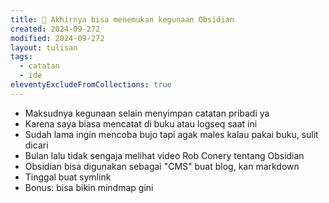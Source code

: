 ```yaml
---
title: 🌱 Akhirnya bisa menemukan kegunaan Obsidian
created: 2024-09-272
modified: 2024-09-272
layout: tulisan
tags:
  - catatan
  - ide
eleventyExcludeFromCollections: true
---
```

- Maksudnya kegunaan selain menyimpan catatan pribadi ya
- Karena saya biasa mencatat di buku atau logseq saat ini
- Sudah lama ingin mencoba bujo tapi agak males kalau pakai buku, sulit dicari
- Bulan lalu tidak sengaja melihat video Rob Conery tentang Obsidian
- Obsidian bisa digunakan sebagai "CMS" buat blog, kan markdown
- Tinggal buat symlink
- Bonus: bisa bikin mindmap gini